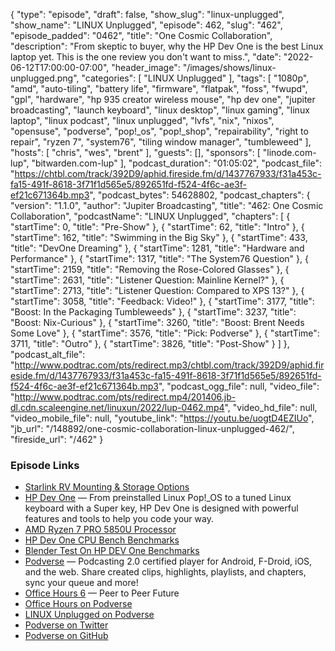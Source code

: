 {
  "type": "episode",
  "draft": false,
  "show_slug": "linux-unplugged",
  "show_name": "LINUX Unplugged",
  "episode": 462,
  "slug": "462",
  "episode_padded": "0462",
  "title": "One Cosmic Collaboration",
  "description": "From skeptic to buyer, why the HP Dev One is the best Linux laptop yet. This is the one review you don't want to miss.",
  "date": "2022-06-12T17:00:00-07:00",
  "header_image": "/images/shows/linux-unplugged.png",
  "categories": [
    "LINUX Unplugged"
  ],
  "tags": [
    "1080p",
    "amd",
    "auto-tiling",
    "battery life",
    "firmware",
    "flatpak",
    "foss",
    "fwupd",
    "gpl",
    "hardware",
    "hp 935 creator wireless mouse",
    "hp dev one",
    "jupiter broadcasting",
    "launch keyboard",
    "linux desktop",
    "linux gaming",
    "linux laptop",
    "linux podcast",
    "linux unplugged",
    "lvfs",
    "nix",
    "nixos",
    "opensuse",
    "podverse",
    "pop!_os",
    "pop!_shop",
    "repairability",
    "right to repair",
    "ryzen 7",
    "system76",
    "tiling window manager",
    "tumbleweed"
  ],
  "hosts": [
    "chris",
    "wes",
    "brent"
  ],
  "guests": [],
  "sponsors": [
    "linode.com-lup",
    "bitwarden.com-lup"
  ],
  "podcast_duration": "01:05:02",
  "podcast_file": "https://chtbl.com/track/392D9/aphid.fireside.fm/d/1437767933/f31a453c-fa15-491f-8618-3f71f1d565e5/892651fd-f524-4f6c-ae3f-ef21c671364b.mp3",
  "podcast_bytes": 54628802,
  "podcast_chapters": {
    "version": "1.1.0",
    "author": "Jupiter Broadcasting",
    "title": "462: One Cosmic Collaboration",
    "podcastName": "LINUX Unplugged",
    "chapters": [
      {
        "startTime": 0,
        "title": "Pre-Show"
      },
      {
        "startTime": 62,
        "title": "Intro"
      },
      {
        "startTime": 162,
        "title": "Swimming in the Big Sky"
      },
      {
        "startTime": 433,
        "title": "DevOne Dreaming"
      },
      {
        "startTime": 1281,
        "title": "Hardware and Performance"
      },
      {
        "startTime": 1317,
        "title": "The System76 Question"
      },
      {
        "startTime": 2159,
        "title": "Removing the Rose-Colored Glasses"
      },
      {
        "startTime": 2631,
        "title": "Listener Question: Mainline Kernel?"
      },
      {
        "startTime": 2713,
        "title": "Listener Question: Compared to XPS 13?"
      },
      {
        "startTime": 3058,
        "title": "Feedback: Video!"
      },
      {
        "startTime": 3177,
        "title": "Boost: In the Packaging Tumbleweeds"
      },
      {
        "startTime": 3237,
        "title": "Boost: Nix-Curious"
      },
      {
        "startTime": 3260,
        "title": "Boost: Brent Needs Some Love"
      },
      {
        "startTime": 3576,
        "title": "Pick: Podverse"
      },
      {
        "startTime": 3711,
        "title": "Outro"
      },
      {
        "startTime": 3826,
        "title": "Post-Show"
      }
    ]
  },
  "podcast_alt_file": "http://www.podtrac.com/pts/redirect.mp3/chtbl.com/track/392D9/aphid.fireside.fm/d/1437767933/f31a453c-fa15-491f-8618-3f71f1d565e5/892651fd-f524-4f6c-ae3f-ef21c671364b.mp3",
  "podcast_ogg_file": null,
  "video_file": "http://www.podtrac.com/pts/redirect.mp4/201406.jb-dl.cdn.scaleengine.net/linuxun/2022/lup-0462.mp4",
  "video_hd_file": null,
  "video_mobile_file": null,
  "youtube_link": "https://youtu.be/uogtD4EZIUo",
  "jb_url": "/148892/one-cosmic-collaboration-linux-unplugged-462/",
  "fireside_url": "/462"
}


### Episode Links

  * [Starlink RV Mounting & Storage Options](https://diyrvliving.com/starlink-rv-mounting-storage-options/ "Starlink RV Mounting & Storage Options")
  * [HP Dev One](https://hpdevone.com/ "HP Dev One") — From preinstalled Linux Pop!_OS to a tuned Linux keyboard with a Super key, HP Dev One is designed with powerful features and tools to help you code your way.
  * [AMD Ryzen 7 PRO 5850U Processor](https://www.notebookcheck.net/AMD-Ryzen-7-PRO-5850U-Processor-Benchmarks-and-Specs.527809.0.html "AMD Ryzen 7 PRO 5850U Processor")
  * [HP Dev One CPU Bench Benchmarks](https://openbenchmarking.org/result/2206101-NE-HPDEVONEC78 "HP Dev One CPU Bench Benchmarks")
  * [Blender Test On HP DEV One Benchmarks](https://openbenchmarking.org/result/2206103-NE-BLENDERTE67 "Blender Test On HP DEV One Benchmarks")
  * [Podverse](https://podverse.fm/ "Podverse") — Podcasting 2.0 certified player for Android, F-Droid, iOS, and the web. Share created clips, highlights, playlists, and chapters, sync your queue and more!
  * [Office Hours 6](https://www.officehours.hair/6 "Office Hours 6") — Peer to Peer Future
  * [Office Hours on Podverse](https://podverse.fm/podcast/GLuztlxs0- "Office Hours on Podverse")
  * [LINUX Unplugged on Podverse](https://podverse.fm/podcast/g40Um-HP1 "LINUX Unplugged on Podverse")
  * [Podverse on Twitter](https://twitter.com/Podverse "Podverse on Twitter")
  * [Podverse on GitHub](https://github.com/podverse "Podverse on GitHub")


